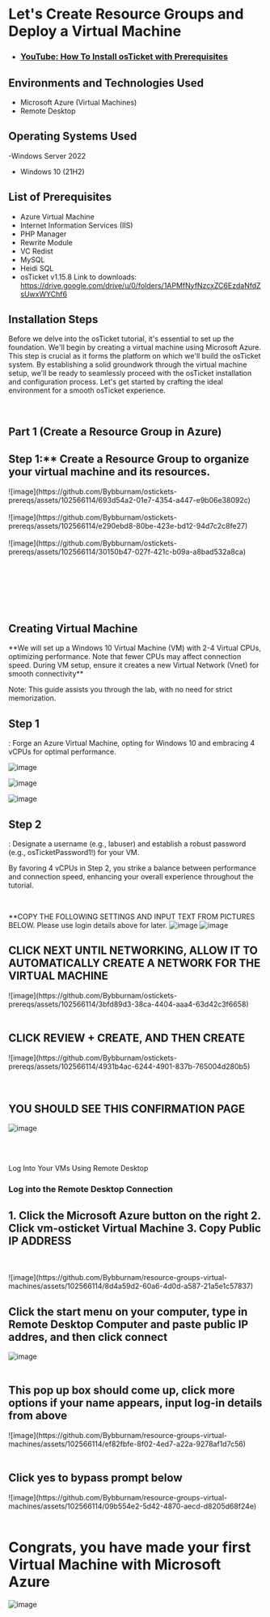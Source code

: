 <h1>Let's Create Resource Groups and Deploy a Virtual Machine</h1>

- ### [YouTube: How To Install osTicket with Prerequisites](https://www.youtube.com)

<h2>Environments and Technologies Used</h2>

- Microsoft Azure (Virtual Machines)
- Remote Desktop

<h2>Operating Systems Used </h2>

-Windows Server 2022
- Windows 10</b> (21H2)

<h2>List of Prerequisites</h2>

- Azure Virtual Machine
- Internet Information Services (IIS)
- PHP Manager
- Rewrite Module
- VC Redist
- MySQL
- Heidi SQL
- osTicket v1.15.8
Link to downloads: https://drive.google.com/drive/u/0/folders/1APMfNyfNzcxZC6EzdaNfdZsUwxWYChf6

<h2>Installation Steps</h2>

<p>
Before we delve into the osTicket tutorial, it's essential to set up the foundation. We'll begin by creating a virtual machine using Microsoft Azure. This step is crucial as it forms the platform on which we'll build the osTicket system. By establishing a solid groundwork through the virtual machine setup, we'll be ready to seamlessly proceed with the osTicket installation and configuration process. Let's get started by crafting the ideal environment for a smooth osTicket experience.
</p>
<br />


<h2>Part 1 (Create a Resource Group in Azure)</h2>

<h2>Step 1:** Create a Resource Group to organize your virtual machine and its resources.</h2>
 ![image](https://github.com/Bybburnam/ostickets-prereqs/assets/102566114/693d54a2-01e7-4354-a447-e9b06e38092c) <br />
<br />
![image](https://github.com/Bybburnam/ostickets-prereqs/assets/102566114/e290ebd8-80be-423e-bd12-94d7c2c8fe27) <br />
<br />
![image](https://github.com/Bybburnam/ostickets-prereqs/assets/102566114/30150b47-027f-421c-b09a-a8bad532a8ca) <br />

<br />
<br />
<br />
<br />
<br />
<br />
<h2>Creating Virtual Machine</h2>
**We will set up a Windows 10 Virtual Machine (VM) with 2-4 Virtual CPUs, optimizing performance. Note that fewer CPUs may affect connection speed. During VM setup, ensure it creates a new Virtual Network (Vnet) for smooth connectivity**

Note: This guide assists you through the lab, with no need for strict memorization.

<h2>Step 1</h2>: Forge an Azure Virtual Machine, opting for Windows 10 and embracing 4 vCPUs for optimal performance.

![image](https://github.com/Bybburnam/ostickets-prereqs/assets/102566114/8fb96362-cafe-441d-9519-07f650146c47)  <br />


![image](https://github.com/Bybburnam/ostickets-prereqs/assets/102566114/9160735d-37dd-4a79-a3ea-08af3ec00110) <br />

![image](https://github.com/Bybburnam/ostickets-prereqs/assets/102566114/976f60b0-fa6a-40e0-9059-a3d77eec7b66) <br />

<h2>Step 2</h2>: Designate a username (e.g., labuser) and establish a robust password (e.g., osTicketPassword1!) for your VM.

By favoring 4 vCPUs in Step 2, you strike a balance between performance and connection speed, enhancing your overall experience throughout the tutorial.</p>
<br />

**COPY THE FOLLOWING SETTINGS AND INPUT TEXT FROM PICTURES BELOW. Please use login details above for later.
![image](https://github.com/Bybburnam/ostickets-prereqs/assets/102566114/895f5d91-d9f5-41b5-b232-d682b2451c28) ![image](https://github.com/Bybburnam/ostickets-prereqs/assets/102566114/aed77136-6ee1-4a6f-886a-2704b0c6f461)


<h2>CLICK NEXT UNTIL NETWORKING, ALLOW IT TO AUTOMATICALLY CREATE A NETWORK FOR THE VIRTUAL MACHINE</h2>
![image](https://github.com/Bybburnam/ostickets-prereqs/assets/102566114/3bfd89d3-38ca-4404-aaa4-63d42c3f6658)
<br />
<br />

<h2>CLICK REVIEW + CREATE, AND THEN CREATE</h2>
![image](https://github.com/Bybburnam/ostickets-prereqs/assets/102566114/4931b4ac-6244-4901-837b-765004d280b5)<br />
<br />
<br />

<h2>YOU SHOULD SEE THIS CONFIRMATION PAGE</h2>

![image](https://github.com/Bybburnam/ostickets-prereqs/assets/102566114/7b908088-9212-4a8f-ac10-733f7326266b)

<br />
<br />

<h21>Log Into Your VMs Using Remote Desktop</h2>
<h3>Log into the Remote Desktop Connection</h3>

<h2>1. Click the Microsoft Azure button on the right
2. Click vm-osticket Virtual Machine
3. Copy Public IP ADDRESS</h2>

<br />
<br />
![image](https://github.com/Bybburnam/resource-groups-virtual-machines/assets/102566114/8d4a59d2-60a6-4d0d-a587-21a5e1c57837)

<h2>Click the start menu on your computer, type in Remote Desktop Computer and paste public IP addres, and then click connect</h2>

![image](https://github.com/Bybburnam/resource-groups-virtual-machines/assets/102566114/562477fb-a047-4e45-8b92-182476c8f1fa)
<br />
<br />
<h2>This pop up box should come up, click more options if your name appears, input log-in details from above</h2>
![image](https://github.com/Bybburnam/resource-groups-virtual-machines/assets/102566114/ef82fbfe-8f02-4ed7-a22a-9278af1d7c56)
<br />
<br />

<h2>Click yes to bypass prompt below</h2>
![image](https://github.com/Bybburnam/resource-groups-virtual-machines/assets/102566114/09b554e2-5d42-4870-aecd-d8205d68f24e)
<br />
<br />

<h1>Congrats, you have made your first Virtual Machine with Microsoft Azure</h1>

![image](https://github.com/Bybburnam/resource-groups-virtual-machines/assets/102566114/d8637853-1fa7-49f0-8e09-9135ae9fd4f0)
